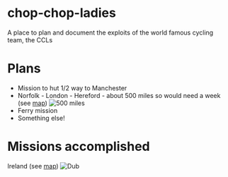 chop-chop-ladies
================

A place to plan and document the exploits of the world famous cycling team, the CCLs

# Plans

- Mission to hut 1/2 way to Manchester
- Norfolk - London - Hereford - about 500 miles so would need a week (see [map](http://goo.gl/maps/Nf7Hi))
![500 miles](https://dl.dropboxusercontent.com/u/15008199/cycle-route.png)
- Ferry mission
- Something else!

# Missions accomplished
Ireland (see [map](http://ridewithgps.com/trips/675707))
![Dub](https://dl.dropboxusercontent.com/u/15008199/dubmap.png)
